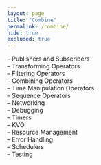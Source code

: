 ```yaml
---
layout: page
title: "Combine"
permalink: /combine/
hide: true
excluded: true
---
```


– Publishers and Subscribers<br>
– Transforming Operators<br>
– Filtering Operators<br>
– Combining Operators<br>
– Time Manipulation Operators<br>
– Sequence Operators<br>
– Networking<br>
– Debugging<br>
– Timers<br>
– KVO<br>
– Resource Management<br>
– Error Handling<br>
– Schedulers<br>
– Testing<br>


